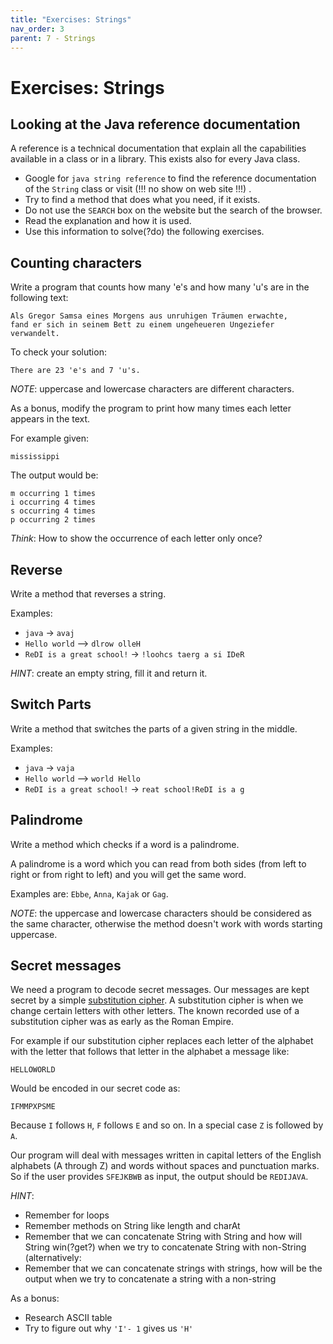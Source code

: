 ```yaml
---
title: "Exercises: Strings"
nav_order: 3
parent: 7 - Strings
---
```


# Exercises: Strings

## Looking at the Java reference documentation

A reference is a technical documentation that explain all the capabilities available in a class or in a library.
This exists also for every Java class.

- Google for `java string reference` to find the reference documentation of the `String` class
  or visit (!!! no show on web site !!!) [](https://docs.oracle.com/javase/9/docs/api/java/lang/String.html).
- Try to find a method that does what you need, if it exists.
- Do not use the `SEARCH` box on the website but the search of the browser.
- Read the explanation and how it is used.
- Use this information to solve(?do) the following exercises.

## Counting characters

Write a program that counts how many 'e's and how many 'u's are in the following text:

```text
Als Gregor Samsa eines Morgens aus unruhigen Träumen erwachte,
fand er sich in seinem Bett zu einem ungeheueren Ungeziefer verwandelt.
```

To check your solution:

```text
There are 23 'e's and 7 'u's.
```

*NOTE*: uppercase and lowercase characters are different characters.

As a bonus, modify the program to print how many times each letter appears in the text.

For example given:
```text
mississippi
```

The output would be:

```text
m occurring 1 times
i occurring 4 times
s occurring 4 times
p occurring 2 times
```

*Think*: How to show the occurrence of each letter only once?

## Reverse

Write a method that reverses a string.

Examples:

- `java` -> `avaj`
- `Hello world` --> `dlrow olleH`
- `ReDI is a great school!` -> `!loohcs taerg a si IDeR`

*HINT*: create an empty string, fill it and return it.

## Switch Parts

Write a method that switches the parts of a given string in the middle.

Examples:

- `java` -> `vaja`
- `Hello world` --> `world Hello`
- `ReDI is a great school!` -> `reat school!ReDI is a g`

## Palindrome

Write a method which checks if a word is a palindrome.

A palindrome is a word which you can read from both sides (from left to right or from right to left)
and you will get the same word.

Examples are: `Ebbe`, `Anna`, `Kajak` or `Gag`.

*NOTE*: the uppercase and lowercase characters should be considered as the same character,
        otherwise the method doesn't work with words starting uppercase.

## Secret messages

We need a program to decode secret messages. Our messages are kept secret by a simple [substitution cipher](https://en.wikipedia.org/wiki/Substitution_cipher). A substitution cipher is when we change certain letters with other letters. The known recorded use of a substitution cipher was as early as the Roman Empire.

For example if our substitution cipher replaces each letter of the alphabet with the letter that follows that letter in the alphabet a message like:

```
HELLOWORLD
```

Would be encoded in our secret code as:

```
IFMMPXPSME
```

Because `I` follows `H`, `F` follows `E` and so on. In a special case `Z` is followed by `A`.

Our program will deal with messages written in capital letters of the English alphabets (A through Z) and words without spaces and punctuation marks. So if the user provides `SFEJKBWB` as input, the output should be `REDIJAVA`.

*HINT*:
 * Remember for loops
 * Remember methods on String like length and charAt
 * Remember that we can concatenate String with String and how will String win(?get?) when we try to concatenate String with non-String
(alternatively:
* Remember that we can concatenate strings with strings, how will be the output when we try to concatenate a string with a non-string

As a bonus:
 * Research ASCII table
 * Try to figure out why `'I'- 1` gives us `'H'`

